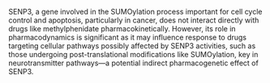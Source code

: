 SENP3, a gene involved in the SUMOylation process important for cell cycle control and apoptosis, particularly in cancer, does not interact directly with drugs like methylphenidate pharmacokinetically. However, its role in pharmacodynamics is significant as it may influence response to drugs targeting cellular pathways possibly affected by SENP3 activities, such as those undergoing post-translational modifications like SUMOylation, key in neurotransmitter pathways—a potential indirect pharmacogenetic effect of SENP3.